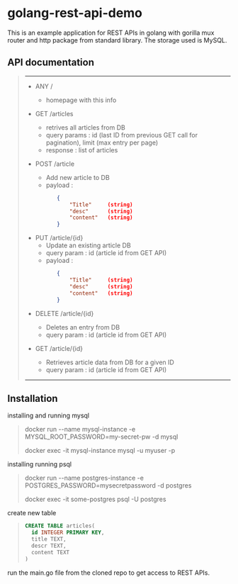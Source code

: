 # golang-rest-api-demo

This is an example application for REST APIs in golang with gorilla mux router and http package from standard library.
The storage used is MySQL.

## API documentation 

> ___
>
> - ANY /
>   - homepage with this info
>
> - GET /articles
>   - retrives all articles from DB
>   - query params : id (last ID from previous GET call for pagination), limit (max entry per page)
>   - response : list of articles
>
> - POST /article
>   - Add new article to DB
>   - payload :
>
> ```json
>           {
>               "Title"     (string)
>               "desc"      (string)
>               "content"   (string)
>           }
> ```
>
> - PUT /article/{id}
>   - Update an existing article DB
>   - query param : id (article id from GET API)
>   - payload :
>
> ```json
>           {
>               "Title"     (string)
>               "desc"      (string)
>               "content"   (string)
>           }
> ```
>
> - DELETE /article/{id}
>   - Deletes an entry from DB
>   - query param : id (article id from GET API)
>
> - GET /article/{id}
>   - Retrieves article data from DB for a given ID
>   - query param : id (article id from GET API)
>
> ___

## Installation

installing and running mysql
> docker run --name mysql-instance -e MYSQL_ROOT_PASSWORD=my-secret-pw -d mysql
>
> docker exec -it mysql-instance mysql -u myuser -p

installing running psql
> docker run --name postgres-instance -e POSTGRES_PASSWORD=mysecretpassword -d postgres
>
> docker exec -it some-postgres psql -U postgres

create new table

> ```sql
> CREATE TABLE articles(
>   id INTEGER PRIMARY KEY,
>   title TEXT,
>   descr TEXT,
>   content TEXT
> )
> ```

run the main.go file from the cloned repo to get access to REST APIs.
